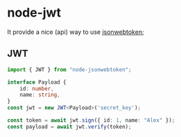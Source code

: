 # node-jwt
It provide a nice (api) way to use [jsonwebtoken](https://github.com/auth0/node-jsonwebtoken);

## JWT

```ts
import { JWT } from "node-jsonwebtoken";

interface Payload {
    id: number,
    name: string,
}
const jwt = new JWT<Payload>('secret_key');

const token = await jwt.sign({ id: 1, name: "Alex" });
const payload = await jwt.verify(token);
```
